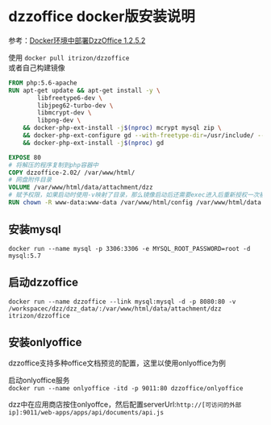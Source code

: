 # dzzoffice docker版安装说明

参考：[Docker环境中部署DzzOffice 1.2.5.2](https://www.cnblogs.com/jytx/p/5443181.html)

使用 `docker pull itrizon/dzzoffice`  
或者自己构建镜像

```dockerfile
FROM php:5.6-apache
RUN apt-get update && apt-get install -y \
        libfreetype6-dev \
        libjpeg62-turbo-dev \
        libmcrypt-dev \
        libpng-dev \
    && docker-php-ext-install -j$(nproc) mcrypt mysql zip \
    && docker-php-ext-configure gd --with-freetype-dir=/usr/include/ --with-jpeg-dir=/usr/include/ \
    && docker-php-ext-install -j$(nproc) gd

EXPOSE 80
# 将解压的程序复制到php容器中
COPY dzzoffice-2.02/ /var/www/html/
# 网盘附件目录
VOLUME /var/www/html/data/attachment/dzz
# 赋予权限，如果启动时使用-v映射了目录，那么镜像启动后还需要exec进入后重新授权一次被挂载目录的权限
RUN chown -R www-data:www-data /var/www/html/config /var/www/html/data
```

## 安装mysql

`docker run --name mysql -p 3306:3306 -e MYSQL_ROOT_PASSWORD=root -d mysql:5.7`

## 启动dzzoffice

`docker run --name dzzoffice --link mysql:mysql -d -p 8080:80 -v /workspacec/dzz/dzz_data/:/var/www/html/data/attachment/dzz itrizon/dzzoffice`

## 安装onlyoffice

dzzoffice支持多种office文档预览的配置，这里以使用onlyoffice为例  

启动onlyoffice服务  
`docker run --name onlyoffice -itd -p 9011:80 dzzoffice/onlyoffice`  

dzz中在应用商店按住onlyoffce，然后配置serverUrl:`http://[可访问的外部ip]:9011/web-apps/apps/api/documents/api.js`  
